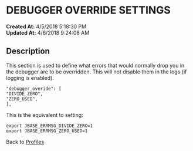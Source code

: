 # DEBUGGER OVERRIDE SETTINGS


**Created At:** 4/5/2018 5:18:30 PM  
**Updated At:** 4/6/2018 9:24:08 AM  


## Description 

This section is used to define what errors that would normally drop you in the debugger are to be overridden. This will not disable them in the logs (if logging is enabled).

```
"debugger_overide": [
"DIVIDE_ZERO",
"ZERO_USED",
],
```

This is the equivalent to setting:

```
export JBASE_ERRMSG_DIVIDE_ZERO=1
export JBASE_ERRMSG_ZERO_USED=1
```



Back to [Profiles](jbase-profiles57)
